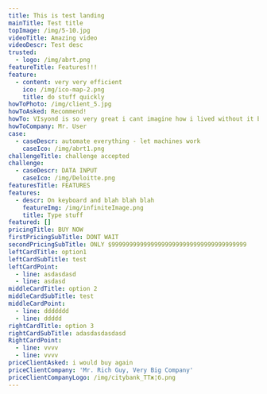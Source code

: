```yaml
---
title: This is test landing
mainTitle: Test title
topImage: /img/5-10.jpg
videoTitle: Amazing video
videoDescr: Test desc
trusted:
  - logo: /img/abrt.png
featureTitle: Features!!!
feature:
  - content: very very efficient
    ico: /img/ico-map-2.png
    title: do stuff quickly
howToPhoto: /img/client_5.jpg
howToAsked: Recommend!
howTo: VIsyond is so very great i cant imagine how i lived without it before
howToCompany: Mr. User
case:
  - caseDescr: automate everything - let machines work
    caseIco: /img/abrt1.png
challengeTitle: challenge accepted
challenge:
  - caseDescr: DATA INPUT
    caseIco: /img/Deloitte.png
featuresTitle: FEATURES
features:
  - descr: On keyboard and blah blah blah
    featureImg: /img/infiniteImage.png
    title: Type stuff
featured: []
pricingTitle: BUY NOW
firstPricingSubTitle: DONT WAIT
secondPricingSubTitle: ONLY $99999999999999999999999999999999999999
leftCardTitle: option1
leftCardSubTitle: test
leftCardPoint:
  - line: asdasdasd
  - line: asdasd
middleCardTitle: option 2
middleCardSubTitle: test
middleCardPoint:
  - line: ddddddd
  - line: ddddd
rightCardTitle: option 3
rightCardSubTitle: adasdasdasdasd
RightCardPoint:
  - line: vvvv
  - line: vvvv
priceClientAsked: i would buy again
priceClientCompany: 'Mr. Rich Guy, Very Big Company'
priceClientCompanyLogo: /img/citybank_TTж¦б.png
---
```


